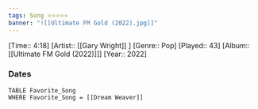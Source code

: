 ```yaml
---
tags: Song ⭐⭐⭐⭐⭐ 
banner: "![[Ultimate FM Gold (2022).jpg]]"
---
```

[Time:: 4:18]
[Artist:: [[Gary Wright]] ]
[Genre:: Pop]
[Played:: 43]
[Album:: [[Ultimate FM Gold (2022)]]]
[Year:: 2022]
### Dates
````dataview
TABLE Favorite_Song
WHERE Favorite_Song = [[Dream Weaver]]
````